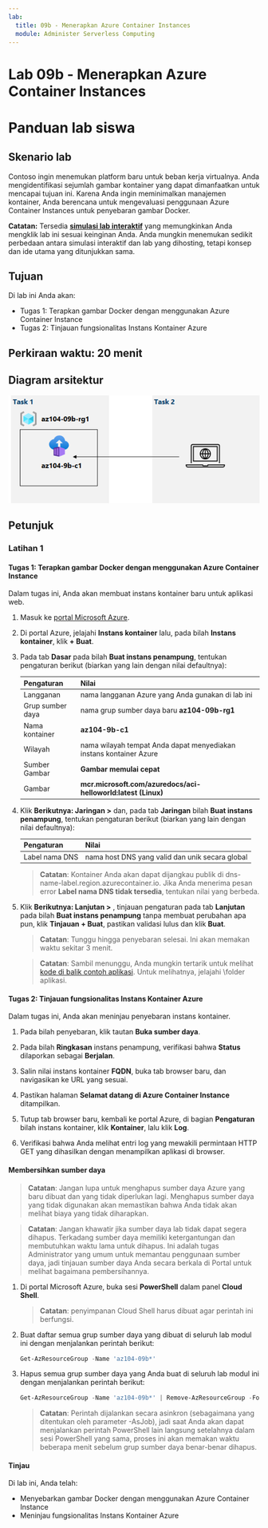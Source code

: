 ```yaml
---
lab:
  title: 09b - Menerapkan Azure Container Instances
  module: Administer Serverless Computing
---
```


# Lab 09b - Menerapkan Azure Container Instances
# Panduan lab siswa

## Skenario lab

Contoso ingin menemukan platform baru untuk beban kerja virtualnya. Anda mengidentifikasi sejumlah gambar kontainer yang dapat dimanfaatkan untuk mencapai tujuan ini. Karena Anda ingin meminimalkan manajemen kontainer, Anda berencana untuk mengevaluasi penggunaan Azure Container Instances untuk penyebaran gambar Docker.

**Catatan:** Tersedia **[simulasi lab interaktif](https://mslabs.cloudguides.com/guides/AZ-104%20Exam%20Guide%20-%20Microsoft%20Azure%20Administrator%20Exercise%2014)** yang memungkinkan Anda mengklik lab ini sesuai keinginan Anda. Anda mungkin menemukan sedikit perbedaan antara simulasi interaktif dan lab yang dihosting, tetapi konsep dan ide utama yang ditunjukkan sama. 

## Tujuan

Di lab ini Anda akan:

- Tugas 1: Terapkan gambar Docker dengan menggunakan Azure Container Instance
- Tugas 2: Tinjauan fungsionalitas Instans Kontainer Azure

## Perkiraan waktu: 20 menit

## Diagram arsitektur

![gambar](../media/lab09b.png)

## Petunjuk

### Latihan 1

#### Tugas 1: Terapkan gambar Docker dengan menggunakan Azure Container Instance

Dalam tugas ini, Anda akan membuat instans kontainer baru untuk aplikasi web.

1. Masuk ke [portal Microsoft Azure](https://portal.azure.com).

1. Di portal Azure, jelajahi **Instans kontainer** lalu, pada bilah **Instans kontainer**, klik **+ Buat**.

1. Pada tab **Dasar** pada bilah **Buat instans penampung**, tentukan pengaturan berikut (biarkan yang lain dengan nilai defaultnya):

    | Pengaturan | Nilai |
    | ---- | ---- |
    | Langganan | nama langganan Azure yang Anda gunakan di lab ini |
    | Grup sumber daya | nama grup sumber daya baru **az104-09b-rg1** |
    | Nama kontainer | **az104-9b-c1** |
    | Wilayah | nama wilayah tempat Anda dapat menyediakan instans kontainer Azure |
    | Sumber Gambar | **Gambar memulai cepat** |
    | Gambar | **mcr.microsoft.com/azuredocs/aci-helloworld:latest (Linux)** |

1. Klik **Berikutnya: Jaringan >** dan, pada tab **Jaringan** bilah **Buat instans penampung**, tentukan pengaturan berikut (biarkan yang lain dengan nilai defaultnya):

    | Pengaturan | Nilai |
    | --- | --- |
    | Label nama DNS | nama host DNS yang valid dan unik secara global |

    >**Catatan**: Kontainer Anda akan dapat dijangkau publik di dns-name-label.region.azurecontainer.io. Jika Anda menerima pesan error **Label nama DNS tidak tersedia**, tentukan nilai yang berbeda.

1. Klik **Berikutnya: Lanjutan >** , tinjauan pengaturan pada tab **Lanjutan** pada bilah **Buat instans penampung** tanpa membuat perubahan apa pun, klik **Tinjauan + Buat**, pastikan validasi lulus dan klik **Buat**.

    >**Catatan**: Tunggu hingga penyebaran selesai. Ini akan memakan waktu sekitar 3 menit.

    >**Catatan**: Sambil menunggu, Anda mungkin tertarik untuk melihat [kode di balik contoh aplikasi](https://github.com/Azure-Samples/aci-helloworld). Untuk melihatnya, jelajahi \\folder aplikasi.

#### Tugas 2: Tinjauan fungsionalitas Instans Kontainer Azure

Dalam tugas ini, Anda akan meninjau penyebaran instans kontainer.

1. Pada bilah penyebaran, klik tautan **Buka sumber daya**.

1. Pada bilah **Ringkasan** instans penampung, verifikasi bahwa **Status** dilaporkan sebagai **Berjalan**.

1. Salin nilai instans kontainer **FQDN**, buka tab browser baru, dan navigasikan ke URL yang sesuai.

1. Pastikan halaman **Selamat datang di Azure Container Instance** ditampilkan.

1. Tutup tab browser baru, kembali ke portal Azure, di bagian **Pengaturan** bilah instans kontainer, klik **Kontainer**, lalu klik **Log**.

1. Verifikasi bahwa Anda melihat entri log yang mewakili permintaan HTTP GET yang dihasilkan dengan menampilkan aplikasi di browser.

#### Membersihkan sumber daya

>**Catatan**: Jangan lupa untuk menghapus sumber daya Azure yang baru dibuat dan yang tidak diperlukan lagi. Menghapus sumber daya yang tidak digunakan akan memastikan bahwa Anda tidak akan melihat biaya yang tidak diharapkan.

>**Catatan**:  Jangan khawatir jika sumber daya lab tidak dapat segera dihapus. Terkadang sumber daya memiliki ketergantungan dan membutuhkan waktu lama untuk dihapus. Ini adalah tugas Administrator yang umum untuk memantau penggunaan sumber daya, jadi tinjauan sumber daya Anda secara berkala di Portal untuk melihat bagaimana pembersihannya. 

1. Di portal Microsoft Azure, buka sesi **PowerShell** dalam panel **Cloud Shell**.

    >**Catatan**: penyimpanan Cloud Shell harus dibuat agar perintah ini berfungsi. 

1. Buat daftar semua grup sumber daya yang dibuat di seluruh lab modul ini dengan menjalankan perintah berikut:

   ```powershell
   Get-AzResourceGroup -Name 'az104-09b*'
   ```

1. Hapus semua grup sumber daya yang Anda buat di seluruh lab modul ini dengan menjalankan perintah berikut:

   ```powershell
   Get-AzResourceGroup -Name 'az104-09b*' | Remove-AzResourceGroup -Force -AsJob
   ```

    >**Catatan**: Perintah dijalankan secara asinkron (sebagaimana yang ditentukan oleh parameter -AsJob), jadi saat Anda akan dapat menjalankan perintah PowerShell lain langsung setelahnya dalam sesi PowerShell yang sama, proses ini akan memakan waktu beberapa menit sebelum grup sumber daya benar-benar dihapus.

#### Tinjau

Di lab ini, Anda telah:

- Menyebarkan gambar Docker dengan menggunakan Azure Container Instance
- Meninjau fungsionalitas Instans Kontainer Azure
